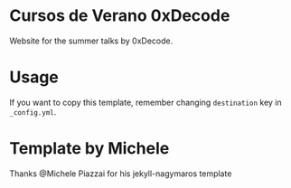 # Cursos de Verano 0xDecode

Website for the summer talks by 0xDecode.

# Usage

If you want to copy this template, remember changing `destination` key in `_config.yml`.



# Template by Michele

Thanks @Michele Piazzai for his jekyll-nagymaros template
